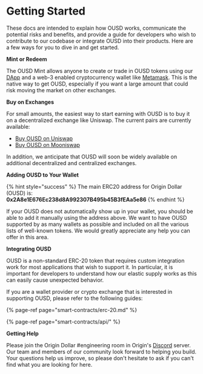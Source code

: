 # Getting Started

These docs are intended to explain how OUSD works, communicate the potential risks and benefits, and provide a guide for developers who wish to contribute to our codebase or integrate OUSD into their products. Here are a few ways for you to dive in and get started.

**Mint or Redeem**

The OUSD Mint allows anyone to create or trade in OUSD tokens using our [DApp](www.ousd.com) and a web-3 enabled cryptocurrency wallet like [Metamask](https://www.metamask.io). This is the native way to get OUSD, especially if you want a large amount that could risk moving the market on other exchanges.

**Buy on Exchanges**

For small amounts, the easiest way to start earning with OUSD is to buy it on a decentralized exchange like Uniswap. The current pairs are currently available:

* [Buy OUSD on Uniswap](https://app.uniswap.org/#/swap?outputCurrency=0x2A8e1E676Ec238d8A992307B495b45B3fEAa5e86)
* [Buy OUSD on Mooniswap](https://mooniswap.exchange/#/swap?outputToken=0x2a8e1e676ec238d8a992307b495b45b3feaa5e86)

In addition, we anticipate that OUSD will soon be widely available on additional decentralized and centralized exchanges.

**Adding OUSD to Your Wallet**

{% hint style="success" %}
The main ERC20 address for Origin Dollar \(OUSD\) is:   
**0x2A8e1E676Ec238d8A992307B495b45B3fEAa5e86**
{% endhint %}

If your OUSD does not automatically show up in your wallet, you should be able to add it manually using the address above. We want to have OUSD supported by as many wallets as possible and included on all the various lists of well-known tokens. We would greatly appreciate any help you can offer in this area.

**Integrating OUSD**

OUSD is a non-standard ERC-20 token that requires custom integration work for most applications that wish to support it. In particular, it is important for developers to understand how our elastic supply works as this can easily cause unexpected behavior.

If you are a wallet provider or crypto exchange that is interested in supporting OUSD, please refer to the following guides:

{% page-ref page="smart-contracts/erc-20.md" %}

{% page-ref page="smart-contracts/api/" %}

**Getting Help**

Please join the Origin Dollar \#engineering room in Origin's [Discord](www.originprotocol.com/discord) server.  Our team and members of our community look forward to helping you build. Your questions help us improve, so please don't hesitate to ask if you can't find what you are looking for here.

